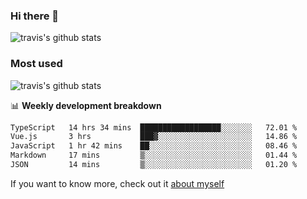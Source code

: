 ### Hi there 👋

<!--
**HondryTravis/HondryTravis** is a ✨ _special_ ✨ repository because its `README.md` (this file) appears on your GitHub profile.

Here are some ideas to get you started:

- 🔭 I’m currently working on ...
- 🌱 I’m currently learning ...
- 👯 I’m looking to collaborate on ...
- 🤔 I’m looking for help with ...
- 💬 Ask me about ...
- 📫 How to reach me: ...
- 😄 Pronouns: ...
- ⚡ Fun fact: ...
-->

![travis's github stats](https://github-readme-stats.vercel.app/api?username=HondryTravis&hide=stars)
### Most used
![travis's github stats](https://github-readme-stats.anuraghazra1.vercel.app/api/top-langs/?username=HondryTravis&layout=compact&hide_title=true)

📊 **Weekly development breakdown**

<!--START_SECTION:waka-->

```txt
TypeScript   14 hrs 34 mins  ██████████████████░░░░░░░   72.01 %
Vue.js       3 hrs           ███▓░░░░░░░░░░░░░░░░░░░░░   14.86 %
JavaScript   1 hr 42 mins    ██░░░░░░░░░░░░░░░░░░░░░░░   08.46 %
Markdown     17 mins         ▒░░░░░░░░░░░░░░░░░░░░░░░░   01.44 %
JSON         14 mins         ▒░░░░░░░░░░░░░░░░░░░░░░░░   01.20 %
```

<!--END_SECTION:waka-->

If you want to know more, check out it [about myself](https://hondrytravis.github.io/)

